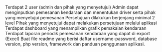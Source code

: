 Terdapat 2 user (admin dan pihak yang menyetujui)
Admin dapat menginputkan pemesanan kendaraan dan menentukan driver serta pihak yang menyetujui pemesanan
Persetujuan dilakukan berjenjang minimal 2 level
Pihak yang menyetujui dapat melakukan persetujuan melalui aplikasi
Terdapat dashboard yang menampilkan grafik pemakaian kendaraan
Terdapat laporan periodik pemesanan kendaraan yang dapat di export (Excel)
Buat file readme yang berisi daftar username-password, database version, php version, framework dan panduan penggunaan aplikasi.
